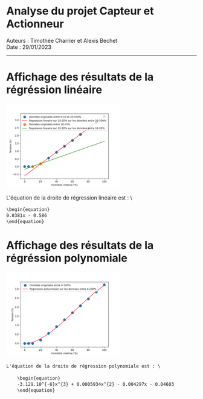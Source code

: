 # Analyse du projet Capteur et Actionneur
Auteurs : Timothée Charrier et Alexis Bechet \
Date : 29/01/2023
--- ---
# Affichage des résultats de la régréssion linéaire

<img
  src="./CA_analyse.png"
  alt="Alt text"
  title="Régression linéaire"
  style="display: inline-block; margin: 0 auto; max-width: 300px">

  L'équation de la droite de régression linéaire est : \ 

    \begin{equation}
    0.0381x - 0.586
    \end{equation}

# Affichage des résultats de la régréssion polynomiale

<img
  src="./CA_polynomial_analyse.png"
  alt="Alt text"
  title="Régression polynomiale"
  style="display: inline-block; margin: 0 auto; max-width: 300px">

    L'équation de la droite de régression polynomiale est : \ 
    
        \begin{equation}
        -3.129.10^{-6}x^{3} + 0.0005934x^{2} - 0.004297x - 0.04603
        \end{equation}

